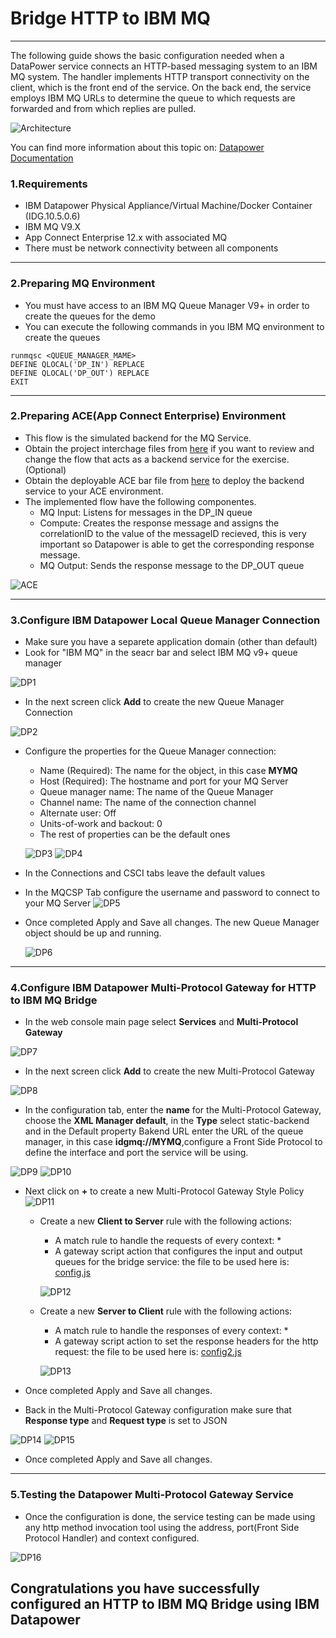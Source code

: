 


# Bridge HTTP to IBM MQ

***
The following guide shows the basic configuration needed when a DataPower service connects an HTTP-based messaging system to an IBM MQ system. The handler implements HTTP transport connectivity on the client, which is the front end of the service. On the back end, the service employs IBM MQ URLs to determine the queue to which requests are forwarded and from which replies are pulled.

![Architecture](https://github.com/fxnaranjo/datapower-mq//raw/main/images/httptomq.png "Architecture")

You can find more information about this topic on: [Datapower Documentation](https://www.ibm.com/docs/en/datapower-gateway/10.5.0?topic=mq-basic-scenarios)

### 1.Requirements
- IBM Datapower Physical Appliance/Virtual Machine/Docker Container (IDG.10.5.0.6)
- IBM MQ V9.X
- App Connect Enterprise 12.x with associated MQ
- There must be network connectivity between all components

***

### 2.Preparing MQ Environment
- You must have access to an IBM MQ Queue Manager V9+ in order to create the queues for the demo
- You can execute the following commands in you IBM MQ environment to create the queues
```
runmqsc <QUEUE_MANAGER_MAME>
DEFINE QLOCAL('DP_IN') REPLACE
DEFINE QLOCAL('DP_OUT') REPLACE
EXIT
```

***

### 2.Preparing ACE(App Connect Enterprise) Environment
- This flow is the simulated backend for the MQ Service.
- Obtain the project interchage files from [here](https://github.com/fxnaranjo/datapower-mq/blob/main/ace/HTTP2MQ.zip) if you want to review and change the flow that acts as a backend service for the exercise. (Optional)
- Obtain the deployable ACE bar file from [here](https://github.com/fxnaranjo/datapower-mq/blob/main/ace/Datapowerproject.generated.bar) to deploy the backend service to your ACE environment.
- The implemented flow have the following componentes.
  - MQ Input: Listens for messages in the DP_IN queue
  - Compute: Creates the response message and assigns the correlationID to the value of the messageID recieved, this is very important so Datapower is able to get the corresponding response message.
  - MQ Output: Sends the response message to the DP_OUT queue

![ACE](https://github.com/fxnaranjo/datapower-mq//raw/main/images/aceflow.png "ACE")

***

### 3.Configure IBM Datapower Local Queue Manager Connection
- Make sure you have a separete application domain (other than default)
- Look for "IBM MQ" in the seacr bar and select IBM MQ v9+ queue manager

![DP1](https://github.com/fxnaranjo/datapower-mq//raw/main/images/dp1.png "DP1")

- In the next screen click **Add** to create the new Queue Manager Connection

![DP2](https://github.com/fxnaranjo/datapower-mq//raw/main/images/dp2.png "DP2")

- Configure the properties for the Queue Manager connection:
  - Name (Required): The name for the object, in this case **MYMQ**
  - Host (Required): The hostname and port for your MQ Server
  - Queue manager name: The name of the Queue Manager
  - Channel name: The name of the connection channel
  - Alternate user: Off
  - Units-of-work and backout: 0
  - The rest of properties can be the default ones
  
  ![DP3](https://github.com/fxnaranjo/datapower-mq//raw/main/images/dp3.png "DP3")
  ![DP4](https://github.com/fxnaranjo/datapower-mq//raw/main/images/dp4.png "DP4")

- In the Connections and CSCI tabs leave the default values
- In the MQCSP Tab configure the username and password to connect to your MQ Server
  ![DP5](https://github.com/fxnaranjo/datapower-mq//raw/main/images/dp5.png "DP5")

- Once completed Apply and Save all changes. The new Queue Manager object should be up and running.

  ![DP6](https://github.com/fxnaranjo/datapower-mq//raw/main/images/dp6.png "DP6")

***

### 4.Configure IBM Datapower Multi-Protocol Gateway for HTTP to IBM MQ Bridge
- In the web console main page select **Services** and **Multi-Protocol Gateway**

![DP7](https://github.com/fxnaranjo/datapower-mq//raw/main/images/dp7.png "DP7")

- In the next screen click **Add** to create the new Multi-Protocol Gateway

![DP8](https://github.com/fxnaranjo/datapower-mq//raw/main/images/dp8.png "DP8")

- In the configuration tab, enter the **name** for the Multi-Protocol Gateway, choose the **XML Manager default**, in the **Type** select static-backend and in the Default property Bakend URL enter the URL of the queue manager, in this case **idgmq://MYMQ**,configure a Front Side Protocol to define the interface and port the service will be using.

![DP9](https://github.com/fxnaranjo/datapower-mq//raw/main/images/dp9.png "DP9")
![DP10](https://github.com/fxnaranjo/datapower-mq//raw/main/images/dp10.png "DP10")

- Next click on **+** to create a new Multi-Protocol Gateway Style Policy
![DP11](https://github.com/fxnaranjo/datapower-mq//raw/main/images/dp11.png "DP11")

  - Create a new **Client to Server** rule with the following actions:
    - A match rule to handle the requests of every context: *
    - A gateway script action that configures the input and output queues for the bridge service: the file to be used here is: [config.js](https://github.com/fxnaranjo/datapower-mq/blob/main/datapower/config.js)

    ![DP12](https://github.com/fxnaranjo/datapower-mq//raw/main/images/dp12.png "DP12")

  - Create a new **Server to Client** rule with the following actions:
    - A match rule to handle the responses of every context: *
    - A gateway script action to set the response headers for the http request: the file to be used here is: [config2.js](https://github.com/fxnaranjo/datapower-mq/blob/main/datapower/config2.js)

    ![DP13](https://github.com/fxnaranjo/datapower-mq//raw/main/images/dp13.png "DP13")

- Once completed Apply and Save all changes.

- Back in the Multi-Protocol Gateway configuration make sure that **Response type** and **Request type** is set to JSON

![DP14](https://github.com/fxnaranjo/datapower-mq//raw/main/images/dp14.png "DP14")
![DP15](https://github.com/fxnaranjo/datapower-mq//raw/main/images/dp15.png "DP15")

- Once completed Apply and Save all changes.


***

### 5.Testing the Datapower Multi-Protocol Gateway Service
- Once the configuration is done, the service testing can be made using any http method invocation tool using the address, port(Front Side Protocol Handler) and context configured.

![DP16](https://github.com/fxnaranjo/datapower-mq//raw/main/images/dp16.png "DP16")

## Congratulations you have successfully configured an HTTP to IBM MQ Bridge using IBM Datapower